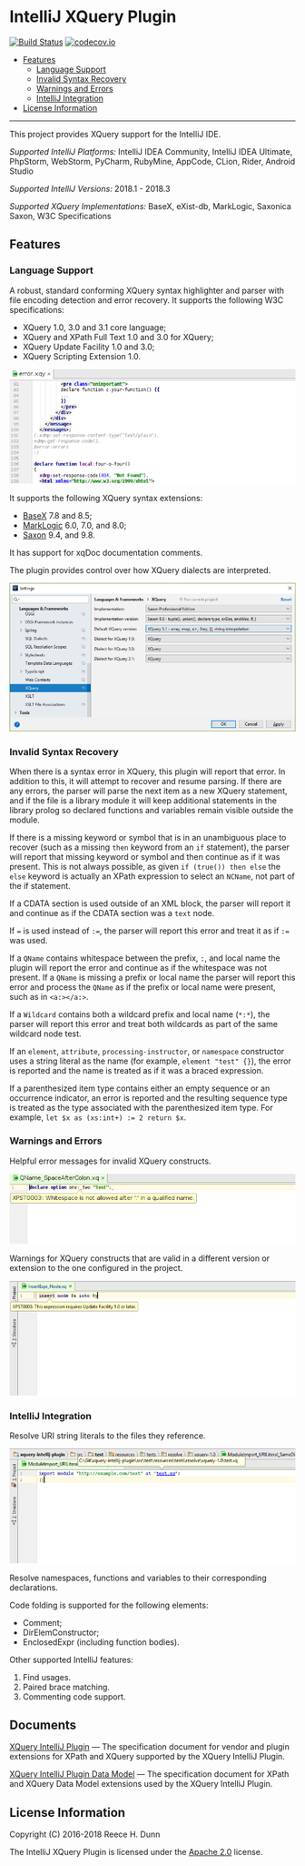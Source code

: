 # IntelliJ XQuery Plugin

[![Build Status](https://travis-ci.org/rhdunn/xquery-intellij-plugin.svg?branch=master)](https://travis-ci.org/rhdunn/xquery-intellij-plugin/master)
[![codecov.io](https://codecov.io/github/rhdunn/xquery-intellij-plugin/coverage.svg)](https://codecov.io/github/rhdunn/xquery-intellij-plugin)

- [Features](#features)
  - [Language Support](#language-support)
  - [Invalid Syntax Recovery](#invalid-syntax-recovery)
  - [Warnings and Errors](#warnings-and-errors)
  - [IntelliJ Integration](#intellij-integration)
- [License Information](#license-information)

----------

This project provides XQuery support for the IntelliJ IDE.

_Supported IntelliJ Platforms:_ IntelliJ IDEA Community, IntelliJ IDEA Ultimate,
PhpStorm, WebStorm, PyCharm, RubyMine, AppCode, CLion, Rider, Android Studio

_Supported IntelliJ Versions:_ 2018.1 - 2018.3

_Supported XQuery Implementations:_ BaseX, eXist-db, MarkLogic, Saxonica Saxon,
W3C Specifications

## Features

### Language Support

A robust, standard conforming XQuery syntax highlighter and parser with file encoding
detection and error recovery. It supports the following W3C specifications:

*  XQuery 1.0, 3.0 and 3.1 core language;
*  XQuery and XPath Full Text 1.0 and 3.0 for XQuery;
*  XQuery Update Facility 1.0 and 3.0;
*  XQuery Scripting Extension 1.0.

![Syntax Highlighting](images/syntax-highlighting.png)

It supports the following XQuery syntax extensions:

*  [BaseX](docs/XQuery%20IntelliJ%20Plugin.md#c1-basex-vendor-extensions) 7.8 and 8.5;
*  [MarkLogic](docs/XQuery%20IntelliJ%20Plugin.md#c2-marklogic-vendor-extensions) 6.0, 7.0, and 8.0;
*  [Saxon](docs/XQuery%20IntelliJ%20Plugin.md#c3-saxon-vendor-extensions) 9.4, and 9.8.

It has support for xqDoc documentation comments.

The plugin provides control over how XQuery dialects are interpreted.

![XQuery Settings](images/xquery-settings.png)

### Invalid Syntax Recovery

When there is a syntax error in XQuery, this plugin will report that error. In
addition to this, it will attempt to recover and resume parsing. If there are
any errors, the parser will parse the next item as a new XQuery statement, and
if the file is a library module it will keep additional statements in the library
prolog so declared functions and variables remain visible outside the module.

If there is a missing keyword or symbol that is in an unambiguous place to
recover (such as a missing `then` keyword from an `if` statement), the parser
will report that missing keyword or symbol and then continue as if it was
present. This is not always possible, as given `if (true()) then else` the
`else` keyword is actually an XPath expression to select an `NCName`, not part
of the if statement.

If a CDATA section is used outside of an XML block, the parser will report it
and continue as if the CDATA section was a `text` node.

If `=` is used instead of `:=`, the parser will report this error and treat it
as if `:=` was used.

If a `QName` contains whitespace between the prefix, `:`, and local name the
plugin will report the error and continue as if the whitespace was not present.
If a `QName` is missing a prefix or local name the parser will report this error
and process the `QName` as if the prefix or local name were present, such as in
`<a:></a:>`.

If a `Wildcard` contains both a wildcard prefix and local name (`*:*`), the
parser will report this error and treat both wildcards as part of the same
wildcard node test.

If an `element`, `attribute`, `processing-instructor`, or `namespace` constructor
uses a string literal as the name (for example, `element "test" {}`), the error
is reported and the name is treated as if it was a braced expression.

If a parenthesized item type contains either an empty sequence or an occurrence
indicator, an error is reported and the resulting sequence type is treated as
the type associated with the parenthesized item type. For example,
`let $x as (xs:int+) := 2 return $x`.

### Warnings and Errors

Helpful error messages for invalid XQuery constructs.

![Error Messages](images/error-messages.png)

Warnings for XQuery constructs that are valid in a different version or extension
to the one configured in the project.

![Require Different Version](images/require-different-version.png)

### IntelliJ Integration

Resolve URI string literals to the files they reference.

![Resolve URI Literals](images/resolve-uriliteral.png)

Resolve namespaces, functions and variables to their corresponding declarations.

Code folding is supported for the following elements:

*  Comment;
*  DirElemConstructor;
*  EnclosedExpr (including function bodies).

Other supported IntelliJ features:

1.  Find usages.
2.  Paired brace matching.
3.  Commenting code support.

## Documents

[XQuery IntelliJ Plugin](docs/XQuery%20IntelliJ%20Plugin.md) &mdash;
The specification document for vendor and plugin extensions for XPath
and XQuery supported by the XQuery IntelliJ Plugin.

[XQuery IntelliJ Plugin Data Model](docs/XQuery%20IntelliJ%20Plugin%20Data%20Model.md)
&mdash; The specification document for XPath and XQuery Data Model
extensions used by the XQuery IntelliJ Plugin.

## License Information

Copyright (C) 2016-2018 Reece H. Dunn

The IntelliJ XQuery Plugin is licensed under the [Apache 2.0](LICENSE)
license.
